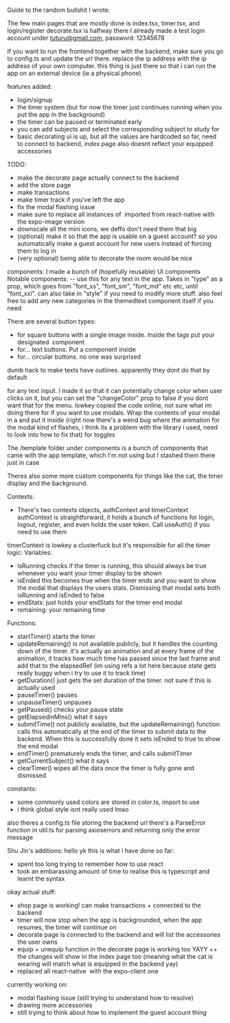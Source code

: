 Guide to the random bullshit I wrote: 

The few main pages that are mostly done is index.tsx, timer.tsx, and login/register
decorate.tsx is halfway there
I already made a test login account under tuturu@gmail.com, password: 12345678

If you want to run the frontend together with the backend, make sure you go to config.ts and update the url there. replace the ip address with the ip address of your own computer. this thing is just there so that i can run the app on an external device (ie a physical phone)

features added: 
- login/signup
- the timer system (but for now the timer just continues running when you put the app in the background)
- the timer can be paused or terminated early 
- you can add subjects and select the corresponding subject to study for 
- basic decorating ui is up, but all the values are hardcoded so far, need to connect to backend, index page also doesnt reflect your equipped accessories

TODO: 
- make the decorate page actually connect to the backend
- add the store page
- make transactions
- make timer track if you've left the app
- fix the modal flashing issue 
- make sure to replace all instances of <Image> imported from react-native with the expo-image version
- downscale all the mini icons, we deffo don't need them that big 
- (optional) make it so that the app is usable on a guest account? so you automatically make a guest account for new users instead of forcing them to log in 
- (very optional) being able to decorate the room would be nice 

components: 
I made a bunch of (hopefully reusable) UI components
Notable components: 
<ThemedText> -- use this for any text in the app. Takes in "type" as a prop, which goes from "font_xs", "font_sm", "font_md" etc etc, until "font_xxl". can also take in "style" if you need to modify more stuff. also feel free to add any new categories in the themedtext component itself if you need 

There are several button types: 
- <IconButton> for square buttons with a single image inside. Inside the tags put your designated <Image> component 
- <TextButton> for... text buttons. Put a <ThemedText> component inside
- <CircularButton> for... circular buttons. no one was surprised 

<TextOutline> dumb hack to make texts have outlines. apparently they dont do that by default

<StyledTextInput> for any text input. I made it so that it can potentially change color when user clicks on it, but you can set the "changeColor" prop to false if you dont want that 
<Dropdown> for the menu. lowkey copied the code online, not sure what im doing there 
<ThemedModal> for if you want to use modals. Wrap the contents of your modal in a <View> and put it inside (right now there's a weird bug where the animation for the modal kind of flashes, i think its a problem with the library i used, need to look into how to fix that)
<Toggle> for toggles 

The /template folder under components is a bunch of components that came with the app template, which I'm not using but I stashed them there just in case 

Theres also some more custom components for things like the cat, the timer display and the background.

Contexts: 
- There's two contexts objects, authContext and timerContext 
authContext is straightforward, it holds a bunch of functions for login, logout, register, and even holds the user token. Call useAuth() if you need to use them 

timerContext is lowkey a clusterfuck but it's responsible for all the timer logic: 
Variables: 
- isRunning checks if the timer is running, this should always be true whenever you want your timer display to be shown
- isEnded this becomes true when the timer ends and you want to show the modal that displays the users stats. Dismissing that modal sets both isRunning and isEnded to false
- endStats: just holds your endStats for the timer end modal
- remaining: your remaining time 

Functions:
- startTimer() starts the timer 
- updateRemaining() is not available publicly, but it handles the counting down of the timer. it's actually an animation and at every frame of the animation, it tracks how much time has passed since the last frame and add that to the elapsedRef (im using refs a lot here because state gets really buggy when i try to use it to track time)
- getDuration() just gets the set duration of the timer. not sure if this is actually used
- pauseTimer() pauses
- unpauseTimer() unpauses
- getPaused() checks your pause state
- getElapsedInMins() what it says
- submitTime() not publicly available, but the updateRemaining() function calls this automatically at the end of the timer to submit data to the backend. When this is successfully done it sets isEnded to true to show the end modal
- endTimer() prematurely ends the timer, and calls submitTimer
- getCurrentSubject() what it says
- clearTimer() wipes all the data once the timer is fully gone and dismissed 

constants: 
- some commonly used colors are stored in color.ts, import to use 
- i think global style isnt really used lmao 

also theres a config.ts file storing the backend url 
there's a ParseError function in util.ts for parsing axioserrors and returning only the error message




Shu Jin's additions: 
hello yk this is what i have done so far: 
- spent too long trying to remember how to use react 
- took an embarassing amount of time to realise this is typescript and learnt the syntax

okay actual stuff:
- shop page is working! can make transactions + connected to the backend 
- timer will now stop when the app is backgrounded, when the app resumes, the timer will continue on 
- decorate page is connected to the backend and will list the accessories the user owns 
- equip + unequip function in the decorate page is working too YAYY ++ the changes will show in the index page too (meaning what the cat is wearing will match what is equipped in the backend yay)
- replaced all react-native <Image> with the expo-client one 

currently working on: 
- modal flashing issue (still trying to understand how to resolve)
- drawing more accessories 
- still trying to think about how to implement the guest account thing 